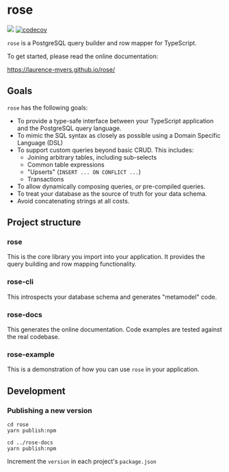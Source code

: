 # rose

![](https://github.com/laurence-myers/rose/workflows/Rose%20CI/badge.svg)
[![codecov](https://codecov.io/gh/laurence-myers/rose/branch/master/graph/badge.svg)](https://codecov.io/gh/laurence-myers/rose)

`rose` is a PostgreSQL query builder and row mapper for TypeScript.
 
To get started, please read the online documentation:

https://laurence-myers.github.io/rose/

## Goals

`rose` has the following goals:

- To provide a type-safe interface between your TypeScript application and the PostgreSQL query language.
- To mimic the SQL syntax as closely as possible using a Domain Specific Language (DSL)
- To support custom queries beyond basic CRUD. This includes:
  - Joining arbitrary tables, including sub-selects
  - Common table expressions
  - "Upserts" (`INSERT ... ON CONFLICT ...`)
  - Transactions
- To allow dynamically composing queries, _or_ pre-compiled queries.
- To treat your database as the source of truth for your data schema.
- Avoid concatenating strings at all costs.


## Project structure

### rose

This is the core library you import into your application. It provides the query building and row mapping functionality.

### rose-cli

This introspects your database schema and generates "metamodel" code.

### rose-docs

This generates the online documentation. Code examples are tested against the real codebase.

### rose-example

This is a demonstration of how you can use `rose` in your application.

## Development

### Publishing a new version

```
cd rose
yarn publish:npm

cd ../rose-docs
yarn publish:npm
```

Increment the `version` in each project's `package.json`
